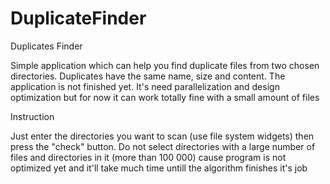 ﻿# DuplicateFinder

Duplicates Finder

Simple application which can help you find duplicate files from two chosen directories.
Duplicates have the same name, size and content. The application is not finished yet. It's need parallelization and design optimization but for now it can work totally fine with a small amount of files

Instruction

Just enter the directories you want to scan (use file system widgets) then press the "check" button. 
Do not select directories with a large number of files and directories in it (more than 100 000) cause program is not optimized yet and it'll take much time untill the algorithm finishes it's job